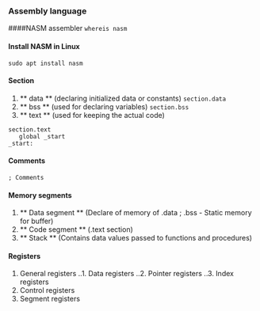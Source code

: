 ### Assembly language

####NASM assembler
` whereis nasm `

#### Install  NASM in Linux 
` sudo apt install nasm `


#### Section

1. ** data ** (declaring initialized data or constants)
` section.data `
2. ** bss ** (used for declaring variables)
` section.bss `
3. ** text ** (used for keeping the actual code)
```
section.text
   global _start
_start:

```
#### Comments
` ; Comments `

#### Memory segments
1. ** Data segment ** (Declare of memory of .data ; .bss - Static memory for buffer)
2. ** Code segment **  (.text section)
3. ** Stack ** (Contains data values passed to functions and procedures) 

#### Registers
1. General registers
..1. Data registers 
..2. Pointer registers
..3. Index registers
2. Control registers
3. Segment registers



